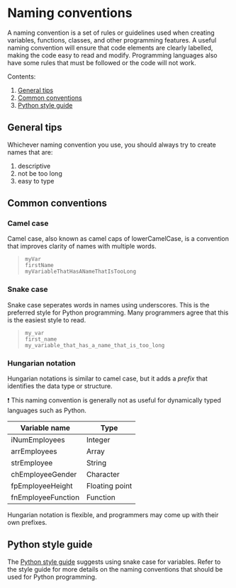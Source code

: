 # Naming conventions

A naming convention is a set of rules or guidelines used when creating variables, functions, classes, and other programming features. A useful naming convention will ensure that code elements are clearly labelled, making the code easy to read and modify. Programming languages also have some rules that must be followed or the code will not work.

Contents:

1. [General tips](#general-tips)
1. [Common conventions](#common-conventions)
1. [Python style guide](#python-style-guide)

## General tips

Whichever naming convention you use, you should always try to create names that are:

1. descriptive
1. not be too long
1. easy to type

## Common conventions

### Camel case

Camel case, also known as camel caps of lowerCamelCase, is a convention that improves clarity of names with multiple words.

> `myVar`  
`firstName`  
`myVariableThatHasANameThatIsTooLong`

### Snake case

Snake case seperates words in names using underscores. This is the preferred style for Python programming. Many programmers agree that this is the easiest style to read.

> `my_var`  
`first_name`  
`my_variable_that_has_a_name_that_is_too_long`

### Hungarian notation

Hungarian notations is similar to camel case, but it adds a _prefix_ that identifies the data type or structure.

❗️ This naming convention is generally not as useful for dynamically typed languages such as Python.

| Variable name | Type |
| --- | --- |
| iNumEmployees | Integer |
| arrEmployees | Array |
| strEmployee | String |
| chEmployeeGender | Character |
| fpEmployeeHeight | Floating point |
| fnEmployeeFunction | Function |

Hungarian notation is flexible, and programmers may come up with their own prefixes.

## Python style guide

The [Python style guide](https://www.python.org/dev/peps/pep-0008/#naming-conventions) suggests using snake case for variables. Refer to the style guide for more details on the naming conventions that should be used for Python programming.
